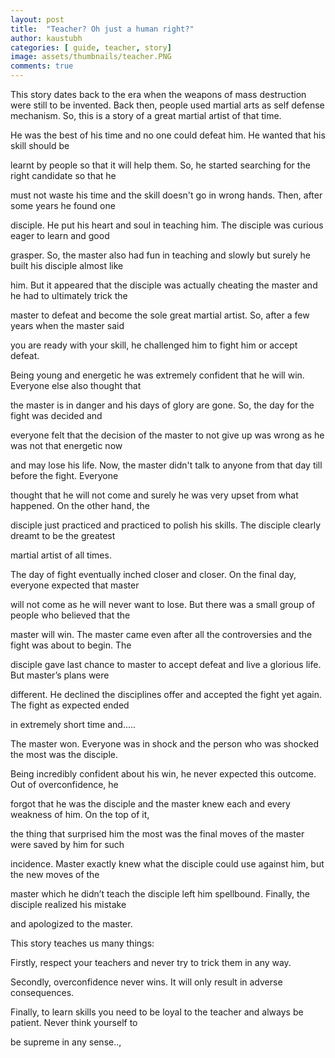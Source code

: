 ```yaml
---
layout: post
title:  "Teacher? Oh just a human right?"
author: kaustubh
categories: [ guide, teacher, story]
image: assets/thumbnails/teacher.PNG
comments: true
---
```


This story dates back to the era when the weapons of mass destruction were still to be invented. Back then, people used martial arts as self defense mechanism. So, this is a story of a great martial artist of that time. 

He was the best of his time and no one could defeat him. He wanted that his skill should be

learnt by people so that it will help them. So, he started searching for the right candidate so that he

must not waste his time and the skill doesn't go in wrong hands. Then, after some years he found one

disciple. He put his heart and soul in teaching him. The disciple was curious eager to learn and good

grasper. So, the master also had fun in teaching and slowly but surely he built his disciple almost like

him. But it appeared that the disciple was actually cheating the master and he had to ultimately trick the

master to defeat and become the sole great martial artist. So, after a few years when the master said

you are ready with your skill, he challenged him to fight him or accept defeat.


Being young and energetic he was extremely confident that he will win. Everyone else also thought that

the master is in danger and his days of glory are gone. So, the day for the fight was decided and

everyone felt that the decision of the master to not give up was wrong as he was not that energetic now

and may lose his life. Now, the master didn't talk to anyone from that day till before the fight. Everyone

thought that he will not come and surely he was very upset from what happened. On the other hand, the

disciple just practiced and practiced to polish his skills. The disciple clearly dreamt to be the greatest

martial artist of all times.


The day of fight eventually inched closer and closer. On the final day, everyone expected that master

will not come as he will never want to lose. But there was a small group of people who believed that the

master will win. The master came even after all the controversies and the fight was about to begin. The

disciple gave last chance to master to accept defeat and live a glorious life. But master’s plans were

different. He declined the disciplines offer and accepted the fight yet again. The fight as expected ended

in extremely short time and.....


The master won. Everyone was in shock and the person who was shocked the most was the disciple.

Being incredibly confident about his win, he never expected this outcome. Out of overconfidence, he

forgot that he was the disciple and the master knew each and every weakness of him. On the top of it,

the thing that surprised him the most was the final moves of the master were saved by him for such

incidence. Master exactly knew what the disciple could use against him, but the new moves of the

master which he didn’t teach the disciple left him spellbound. Finally, the disciple realized his mistake

and apologized to the master.


This story teaches us many things:

Firstly, respect your teachers and never try to trick them in any way.

Secondly, overconfidence never wins. It will only result in adverse consequences.

Finally, to learn skills you need to be loyal to the teacher and always be patient. Never think yourself to

be supreme in any sense..,
